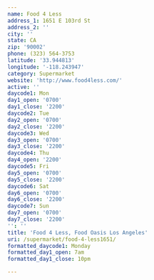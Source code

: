 ```yaml
---
name: Food 4 Less
address_1: 1651 E 103rd St
address_2: ''
city: ''
state: CA
zip: '90002'
phone: (323) 564-3753
latitude: '33.944813'
longitude: '-118.243947'
category: Supermarket
website: 'http://www.food4less.com/'
active: ''
daycode1: Mon
day1_open: '0700'
day1_close: '2200'
daycode2: Tue
day2_open: '0700'
day2_close: '2200'
daycode3: Wed
day3_open: '0700'
day3_close: '2200'
daycode4: Thu
day4_open: '2200'
daycode5: Fri
day5_open: '0700'
day5_close: '2200'
daycode6: Sat
day6_open: '0700'
day6_close: '2200'
daycode7: Sun
day7_open: '0700'
day7_close: '2200'
'': ''
title: 'Food 4 Less, Food Oasis Los Angeles'
uri: /supermarket/food-4-less1651/
formatted_daycode1: Monday
formatted_day1_open: 7am
formatted_day1_close: 10pm

---
```

